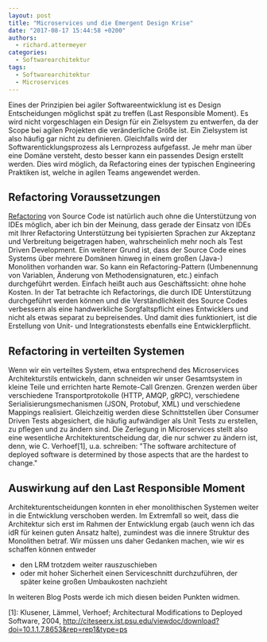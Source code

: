 ```yaml
---
layout: post
title: "Microservices und die Emergent Design Krise"
date: "2017-08-17 15:44:58 +0200"
authors:
  - richard.attermeyer
categories:
  - Softwarearchitektur
tags:
  - Softwarearchitektur
  - Microservices
---
```

Eines der Prinzipien bei agiler Softwareentwicklung ist es Design Entscheidungen möglichst spät zu treffen (Last Responsible Moment).
Es wird nicht vorgeschlagen ein Design für ein Zielsystem zu entwerfen, da der Scope bei agilen Projekten die veränderliche Größe ist.
Ein Zielsystem ist also häufig gar nicht zu definieren. Gleichfalls wird der Softwarenticklungsprozess als Lernprozess aufgefasst.
Je mehr man über eine Domäne versteht, desto besser kann ein passendes Design erstellt werden.
Dies wird möglich, da Refactoring eines der typischen Engineering Praktiken ist, welche in agilen Teams angewendet werden.

## Refactoring Voraussetzungen
[Refactoring](https://refactoring.com/) von Source Code ist natürlich auch ohne die Unterstützung von IDEs möglich, aber ich bin der Meinung, dass gerade der Einsatz von IDEs mit Ihrer Refactoring Unterstützung bei typisierten Sprachen zur Akzeptanz und Verbreitung
beigetragen haben, wahrscheinlich mehr noch als Test Driven Development.
Ein weiterer Grund ist, dass der Source Code eines Systems über mehrere Domänen hinweg in einem großen (Java-) Monolithen vorhanden war.
So kann ein Refactoring-Pattern (Umbenennung von Variablen, Änderung von Methodensignaturen, etc.) einfach durchgeführt werden.
Einfach heißt auch aus Geschäftssicht: ohne hohe Kosten. In der Tat betrachte ich Refactorings, die durch IDE Unterstützung durchgeführt
werden können und die Verständlichkeit des Source Codes verbessern als eine handwerkliche Sorgfaltspflicht eines Entwicklers und nicht
als etwas separat zu bepreisendes. Und damit dies funktioniert, ist die Erstellung von Unit- und Integrationstests ebenfalls eine Entwicklerpflicht.

## Refactoring in verteilten Systemen
Wenn wir ein verteiltes System, etwa entsprechend des Microservices Architekturstils entwickeln, dann schneiden wir unser Gesamtsystem in
kleine Teile und errichten harte Remote-Call Grenzen.
Grenzen werden über verschiedene Transportprotokolle (HTTP, AMQP, gRPC), verschiedene Serialisierungsmechanismen (JSON, Protobuf, XML) und verschiedene Mappings realisiert. Gleichzeitig werden diese Schnittstellen über Consumer Driven Tests abgesichert, die häufig aufwändiger als Unit Tests zu erstellen, zu pflegen und zu ändern sind.
Die Zerlegung in Microservices stellt also eine wesentliche Architekturentscheidung dar, die nur schwer zu ändern ist, denn, wie C. Verhoef[1], u.a. schreiben: "The software architecture of deployed software is determined by those aspects that are the hardest to change."

## Auswirkung auf den Last Responsible Moment
Architekturentscheidungen konnten in eher monolithischen Systemen weiter in die Entwicklung verschoben werden. Im Extremfall so weit,
dass die Architektur sich erst im Rahmen der Entwicklung ergab (auch wenn ich das idR für keinen guten Ansatz halte), zumindest was die
innere Struktur des Monolithen betraf.
Wir müssen uns daher Gedanken machen, wie wir es schaffen können entweder

* den LRM trotzdem weiter rauszuschieben
* oder mit hoher Sicherheit einen Serviceschnitt durchzuführen, der später keine großen Umbaukosten nachzieht

In weiteren Blog Posts werde ich mich diesen beiden Punkten widmen.

[1]: Klusener, Lämmel, Verhoef; Architectural Modifications to Deployed Software, 2004, http://citeseerx.ist.psu.edu/viewdoc/download?doi=10.1.1.7.8653&rep=rep1&type=ps
